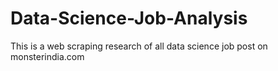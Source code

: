 # Data-Science-Job-Analysis
This is a web scraping research of all data science job post on monsterindia.com
